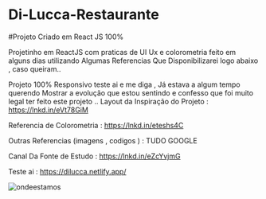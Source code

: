 # Di-Lucca-Restaurante 

#Projeto Criado em React JS 100% 



Projetinho em ReactJS com praticas de UI Ux e colorometria feito  em alguns dias utilizando Algumas Referencias Que Disponibilizarei logo abaixo , caso queiram..

Projeto 100% Responsivo teste ai e me diga , Já estava a algum tempo querendo Mostrar a evolução que estou sentindo e confesso que foi muito legal ter feito este projeto .. 
Layout da Inspiração do Projeto : https://lnkd.in/eVt78GiM 

Referencia de Colorometria : https://lnkd.in/eteshs4C 

Outras Referencias (imagens , codigos ) : TUDO GOOGLE 



Canal Da Fonte de Estudo : https://lnkd.in/eZcYvjmG 







Teste ai : https://dilucca.netlify.app/

![ondeestamos](https://user-images.githubusercontent.com/93164654/170142558-342d7eb3-d8ce-4017-aae1-05fecc19d2bb.png)
